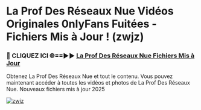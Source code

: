 # La Prof Des Réseaux Nue Vidéos Originales 0nlyFans Fuitées - Fichiers Mis à Jour ! (zwjz)

<h3>🔴 CLIQUEZ ICI 🌐==►► <a href="https://tinyurl.com/2pmr4ezf" rel="nofollow">La Prof Des Réseaux Nue Fichiers Mis à Jour</a></h3>

Obtenez La Prof Des Réseaux Nue et tout le contenu. Vous pouvez maintenant accéder à toutes les vidéos et photos de La Prof Des Réseaux Nue. Nouveaux fichiers mis à jour 2025

[![zwjz](https://i.imgur.com/6SNvagu.gif)](https://tinyurl.com/2pmr4ezf)
